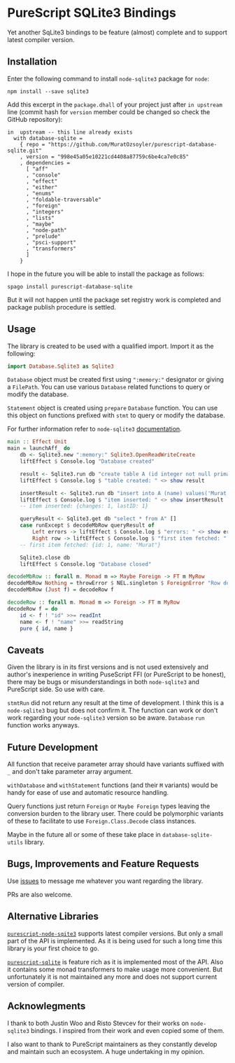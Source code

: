 # PureScript SQLite3 Bindings

Yet another SqLite3 bindings to be feature (almost) complete and to support latest compiler version.

## Installation

Enter the following command to install `node-sqlite3` package for `node`:

    npm install --save sqlite3

Add this excerpt in the `package.dhall` of your project just after `in upstream` line (commit hash for `version` member could be changed so check the GitHub repository):
```dhall
in  upstream -- this line already exists
  with database-sqlite =
    { repo = "https://github.com/MuratOzsoyler/purescript-database-sqlite.git"
    , version = "998e45a05e10221cd4408a87759c6be4ca7e0c85"
    , dependencies =
      [ "aff"
      , "console"
      , "effect"
      , "either"
      , "enums"
      , "foldable-traversable"
      , "foreign"
      , "integers"
      , "lists"
      , "maybe"
      , "node-path"
      , "prelude"
      , "psci-support"
      , "transformers"
      ]
    }
```

I hope in the future you will be able to install the package as follows:

    spago install purescript-database-sqlite

But it will not happen until the package set registry work is completed and package publish procedure is settled.

## Usage

The library is created to be used with a qualified import. Import it as the following:

```purescript
import Database.Sqlite3 as Sqlite3
```

`Database` object must be created first using `":memory:"` designator or giving a `FilePath`. You can use various `Database` related functions to query or modify the database.    

`Statement` object is created using `prepare` `Database` function. You can use this object on functions prefixed with `stmt` to query or modify the database.

For further information refer to `node-sqlite3` [documentation](https://github.com/mapbox/node-sqlite3/wiki). 

```purescript
main :: Effect Unit
main = launchAff_ do
    db <- Sqlite3.new ":memory:" Sqlite3.OpenReadWriteCreate
    liftEffect $ Console.log "Database created"

    result <- Sqlite3.run db "create table A (id integer not null primary key autoincrement, name varchar(30) not null)" []
    liftEffect $ Console.log $ "table created: " <> show result

    insertResult <- Sqlite3.run db "insert into A (name) values('Murat')" []
    liftEffect $ Console.log $ "item inserted: " <> show insertResult
    -- item inserted: {changes: 1, lastID: 1}

    queryResult <- Sqlite3.get db "select * from A" []
    case runExcept $ decodeMbRow queryResult of
        Left errors -> liftEffect $ Console.log $ "errors: " <> show errors -- map renderForeignError errors
        Right row -> liftEffect $ Console.log $ "first item fetched: " <> show row
    -- first item fetched: {id: 1, name: "Murat"}

    Sqlite3.close db
    liftEffect $ Console.log "Database closed"

decodeMbRow :: forall m. Monad m => Maybe Foreign -> FT m MyRow
decodeMbRow Nothing = throwError $ NEL.singleton $ ForeignError "Row does not exist"
decodeMbRow (Just f) = decodeRow f

decodeRow :: forall m. Monad m => Foreign -> FT m MyRow
decodeRow f = do
    id <- f ! "id" >>= readInt
    name <- f ! "name" >>= readString
    pure { id, name }
```

## Caveats

Given the library is in its first versions and is not used extensively and author's inexperience in writing PuseScript FFI (or PureScript to be honest), there may be bugs or misunderstandings in both `node-sqlite3` and PureScript side. So use with care. 

`stmtRun` did not return any result at the time of development. I think this is a `node-sqlite3` bug but does not confirm it. The function can work or don't work regarding your `node-sqlite3` version so be aware. `Database` `run` function works anyways.

## Future Development

All function that receive parameter array should have variants suffixed with `_` and don't take parameter array argument.

`withDatabase` and `withStatement` functions (and their `M` variants) would be handy for ease of use and automatic resource handling.

Query functions just return `Foreign` or `Maybe Foreign` types leaving the conversion burden to the library user. There could be polymorphic variants of these to facilitate to use `Foreign.Class.Decode` class instances.

Maybe in the future all or some of these take place in `database-sqlite-utils` library.


## Bugs, Improvements and Feature Requests

Use [issues](https://github.com/MuratOzsoyler/purescript-database-sqlite/issues) to message me whatever you want regarding the library.

PRs are also welcome.

## Alternative Libraries

[`purescript-node-sqite3`](https://pursuit.purescript.org/packages/purescript-sqlite/3.0.0) supports latest compiler versions. But only a small part of the API is implemented. As it is being used for such a long time this library is your first choice to go.

[`purescript-sqlite`](https://pursuit.purescript.org/packages/purescript-node-sqlite3/6.0.0) is feature rich as it is implemented most of the API. Also it contains some monad transformers to make usage more convenient. But unfortunately it is not maintained any more and does not support current version of compiler.

## Acknowlegments

I thank to both Justin Woo and Risto Stevcev for their works on `node-sqlite3` bindings. I inspired from their work and even copied some of them.

I also want to thank to PureScript maintainers as they constantly develop and maintain such an ecosystem. A huge undertaking in my opinion.

